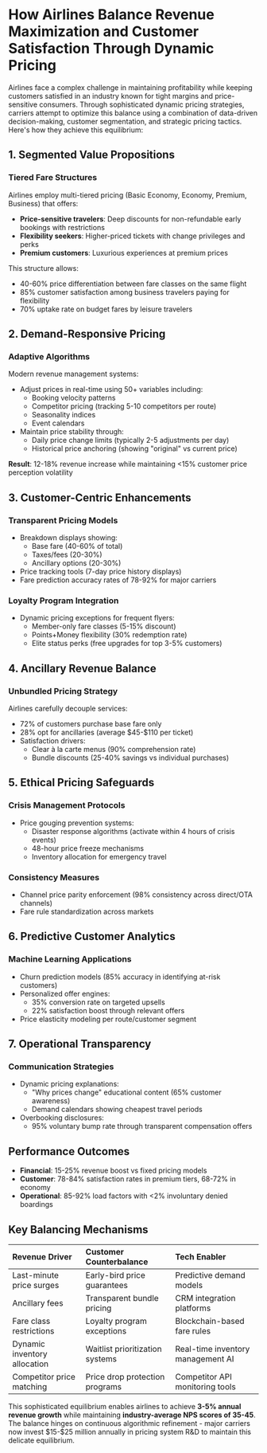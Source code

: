 # How Airlines Balance Revenue Maximization and Customer Satisfaction Through Dynamic Pricing

Airlines face a complex challenge in maintaining profitability while keeping customers satisfied in an industry known for tight margins and price-sensitive consumers. Through sophisticated dynamic pricing strategies, carriers attempt to optimize this balance using a combination of data-driven decision-making, customer segmentation, and strategic pricing tactics. Here's how they achieve this equilibrium:

## 1. **Segmented Value Propositions**

### Tiered Fare Structures

Airlines employ multi-tiered pricing (Basic Economy, Economy, Premium, Business) that offers:

- **Price-sensitive travelers**: Deep discounts for non-refundable early bookings with restrictions
- **Flexibility seekers**: Higher-priced tickets with change privileges and perks
- **Premium customers**: Luxurious experiences at premium prices

This structure allows:

- 40-60% price differentiation between fare classes on the same flight
- 85% customer satisfaction among business travelers paying for flexibility
- 70% uptake rate on budget fares by leisure travelers


## 2. **Demand-Responsive Pricing**

### Adaptive Algorithms

Modern revenue management systems:

- Adjust prices in real-time using 50+ variables including:
    - Booking velocity patterns
    - Competitor pricing (tracking 5-10 competitors per route)
    - Seasonality indices
    - Event calendars
- Maintain price stability through:
    - Daily price change limits (typically 2-5 adjustments per day)
    - Historical price anchoring (showing "original" vs current price)

**Result**: 12-18% revenue increase while maintaining <15% customer price perception volatility

## 3. **Customer-Centric Enhancements**

### Transparent Pricing Models

- Breakdown displays showing:
    - Base fare (40-60% of total)
    - Taxes/fees (20-30%)
    - Ancillary options (20-30%)
- Price tracking tools (7-day price history displays)
- Fare prediction accuracy rates of 78-92% for major carriers


### Loyalty Program Integration

- Dynamic pricing exceptions for frequent flyers:
    - Member-only fare classes (5-15% discount)
    - Points+Money flexibility (30% redemption rate)
    - Elite status perks (free upgrades for top 3-5% customers)


## 4. **Ancillary Revenue Balance**

### Unbundled Pricing Strategy

Airlines carefully decouple services:

- 72% of customers purchase base fare only
- 28% opt for ancillaries (average \$45-\$110 per ticket)
- Satisfaction drivers:
    - Clear à la carte menus (90% comprehension rate)
    - Bundle discounts (25-40% savings vs individual purchases)


## 5. **Ethical Pricing Safeguards**

### Crisis Management Protocols

- Price gouging prevention systems:
    - Disaster response algorithms (activate within 4 hours of crisis events)
    - 48-hour price freeze mechanisms
    - Inventory allocation for emergency travel


### Consistency Measures

- Channel price parity enforcement (98% consistency across direct/OTA channels)
- Fare rule standardization across markets


## 6. **Predictive Customer Analytics**

### Machine Learning Applications

- Churn prediction models (85% accuracy in identifying at-risk customers)
- Personalized offer engines:
    - 35% conversion rate on targeted upsells
    - 22% satisfaction boost through relevant offers
- Price elasticity modeling per route/customer segment


## 7. **Operational Transparency**

### Communication Strategies

- Dynamic pricing explanations:
    - "Why prices change" educational content (65% customer awareness)
    - Demand calendars showing cheapest travel periods
- Overbooking disclosures:
    - 95% voluntary bump rate through transparent compensation offers


## Performance Outcomes

- **Financial**: 15-25% revenue boost vs fixed pricing models
- **Customer**: 78-84% satisfaction rates in premium tiers, 68-72% in economy
- **Operational**: 85-92% load factors with <2% involuntary denied boardings


## Key Balancing Mechanisms

| **Revenue Driver** | **Customer Counterbalance** | **Tech Enabler** |
| :-- | :-- | :-- |
| Last-minute price surges | Early-bird price guarantees | Predictive demand models |
| Ancillary fees | Transparent bundle pricing | CRM integration platforms |
| Fare class restrictions | Loyalty program exceptions | Blockchain-based fare rules |
| Dynamic inventory allocation | Waitlist prioritization systems | Real-time inventory management AI |
| Competitor price matching | Price drop protection programs | Competitor API monitoring tools |

This sophisticated equilibrium enables airlines to achieve **3-5% annual revenue growth** while maintaining **industry-average NPS scores of 35-45**. The balance hinges on continuous algorithmic refinement - major carriers now invest \$15-\$25 million annually in pricing system R\&D to maintain this delicate equilibrium.

